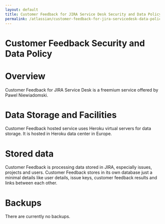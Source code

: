 ```yaml
---
layout: default
title: Customer Feedback for JIRA Service Desk Security and Data Policy
permalink: /atlassian/customer-feedback-for-jira-servicedesk-data-policy/
---
```

Customer Feedback Security and Data Policy
=============

# Overview
Customer Feedback for JIRA Service Desk is a freemium service offered by Pawel Niewiadomski. 

# Data Storage and Facilities
Customer Feedback hosted service uses Heroku virtual servers for data storage. It is hosted in Heroku data center in Europe.

# Stored data
Customer Feedback is processing data stored in JIRA, especially issues, projects and users. Customer Feedback stores in its own database just a minimal details like user details, issue keys, customer feedback results and links between each other.

# Backups
There are currently no backups.